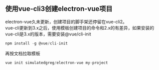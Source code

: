 ## 使用vue-cli3创建electron-vue项目

electron-vue久未更新，创建项目的脚手架还停留在vue-cli2。  
vue-cli更新到3.x之后，使用模板创建项目的命令和2.x的有差异，如果安装的vue-cli是3.x的版本，需要安装@vue/cli-init

```javascript
npm install -g @vue/cli-init
```

再按文档拉取模板

```javascript
vue init simulatedgreg/electron-vue my-project
```